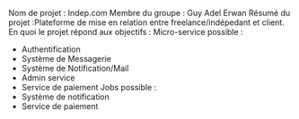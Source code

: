 Nom de projet : Indep.com
Membre du groupe : Guy Adel Erwan 
Résumé du projet :Plateforme de mise en relation entre freelance/indépedant et client.
En quoi le projet répond aux objectifs :
Micro-service possible :
- Authentification 
- Système de Messagerie
- Système de Notification/Mail
- Admin service
- Service de paiement
Jobs possible :
- Système de notification
- Service de paiement